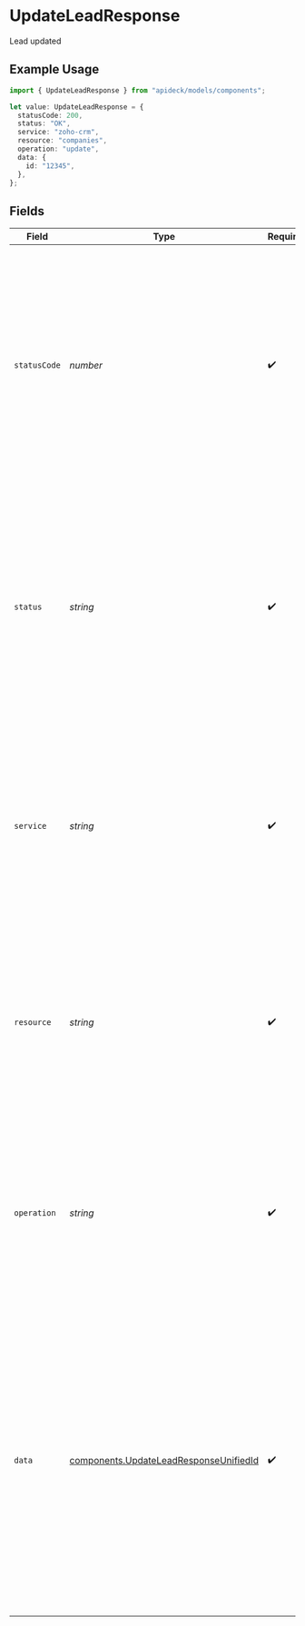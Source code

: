 # UpdateLeadResponse

Lead updated

## Example Usage

```typescript
import { UpdateLeadResponse } from "apideck/models/components";

let value: UpdateLeadResponse = {
  statusCode: 200,
  status: "OK",
  service: "zoho-crm",
  resource: "companies",
  operation: "update",
  data: {
    id: "12345",
  },
};
```

## Fields

| Field                                                                                                                                                                                                                                                                                                    | Type                                                                                                                                                                                                                                                                                                     | Required                                                                                                                                                                                                                                                                                                 | Description                                                                                                                                                                                                                                                                                              | Example                                                                                                                                                                                                                                                                                                  |
| -------------------------------------------------------------------------------------------------------------------------------------------------------------------------------------------------------------------------------------------------------------------------------------------------------- | -------------------------------------------------------------------------------------------------------------------------------------------------------------------------------------------------------------------------------------------------------------------------------------------------------- | -------------------------------------------------------------------------------------------------------------------------------------------------------------------------------------------------------------------------------------------------------------------------------------------------------- | -------------------------------------------------------------------------------------------------------------------------------------------------------------------------------------------------------------------------------------------------------------------------------------------------------- | -------------------------------------------------------------------------------------------------------------------------------------------------------------------------------------------------------------------------------------------------------------------------------------------------------- |
| `statusCode`                                                                                                                                                                                                                                                                                             | *number*                                                                                                                                                                                                                                                                                                 | :heavy_check_mark:                                                                                                                                                                                                                                                                                       | The HTTP response status code indicating the result of the PATCH request. A status code of 200 confirms that the lead information was successfully updated. This code is crucial for error handling and understanding the outcome of the operation.                                                      | 200                                                                                                                                                                                                                                                                                                      |
| `status`                                                                                                                                                                                                                                                                                                 | *string*                                                                                                                                                                                                                                                                                                 | :heavy_check_mark:                                                                                                                                                                                                                                                                                       | A textual representation of the HTTP response status. This property provides a human-readable status message, such as 'OK', which corresponds to the status code and helps in quickly understanding the result of the operation.                                                                         | OK                                                                                                                                                                                                                                                                                                       |
| `service`                                                                                                                                                                                                                                                                                                | *string*                                                                                                                                                                                                                                                                                                 | :heavy_check_mark:                                                                                                                                                                                                                                                                                       | The Apideck ID of the service provider that processed the request. This identifier is essential for tracking which service integration handled the lead update, especially when multiple services are involved.                                                                                          | zoho-crm                                                                                                                                                                                                                                                                                                 |
| `resource`                                                                                                                                                                                                                                                                                               | *string*                                                                                                                                                                                                                                                                                                 | :heavy_check_mark:                                                                                                                                                                                                                                                                                       | The name of the unified API resource that was affected by the operation. In this context, it refers to the 'lead' resource, indicating that the lead's data was the target of the update operation.                                                                                                      | companies                                                                                                                                                                                                                                                                                                |
| `operation`                                                                                                                                                                                                                                                                                              | *string*                                                                                                                                                                                                                                                                                                 | :heavy_check_mark:                                                                                                                                                                                                                                                                                       | The specific operation performed on the resource, in this case, 'update'. This property confirms the type of action executed, ensuring that the correct modification was applied to the lead's data.                                                                                                     | update                                                                                                                                                                                                                                                                                                   |
| `data`                                                                                                                                                                                                                                                                                                   | [components.UpdateLeadResponseUnifiedId](../../models/components/updateleadresponseunifiedid.md)                                                                                                                                                                                                         | :heavy_check_mark:                                                                                                                                                                                                                                                                                       | This object contains the updated lead information after a successful PATCH request. It includes all the fields that were modified, confirming the changes made to the lead's record in the CRM. The structure of this object reflects the lead's data model, ensuring consistency with the CRM's schema. |                                                                                                                                                                                                                                                                                                          |